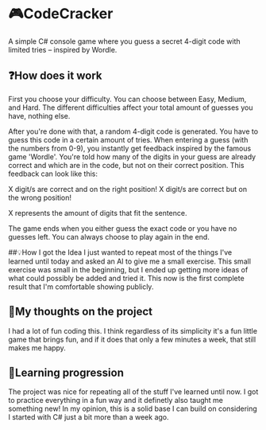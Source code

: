 # 🎮CodeCracker
A simple C# console game where you guess a secret 4-digit code with limited tries – inspired by Wordle.


## ❓How does it work
First you choose your difficulty. You can choose between Easy, Medium, and Hard. The different difficulties affect your total amount of guesses you have, nothing else.

After you're done with that, a random 4-digit code is generated. You have to guess this code in a certain amount of tries.
When entering a guess (with the numbers from 0-9), you instantly get feedback inspired by the famous game 'Wordle'.
You're told how many of the digits in your guess are already correct and which are in the code, but not on their correct position.
This feedback can look like this:

X digit/s are correct and on the right position!
X digit/s are correct but on the wrong position!

X represents the amount of digits that fit the sentence.

The game ends when you either guess the exact code or you have no guesses left.
You can always choose to play again in the end.


##💡How I got the Idea
I just wanted to repeat most of the things I've learned until today and asked an AI to give me a small exercise. This small exercise was small in the beginning, but I ended up getting more ideas of what could possibly be added and tried it. This now is the first complete result that I'm comfortable showing publicly.


## 💭My thoughts on the project
I had a lot of fun coding this. I think regardless of its simplicity it's a fun little game that brings fun, and if it does that only a few minutes a week, that still makes me happy.


## 📝Learning progression
The project was nice for repeating all of the stuff I've learned until now. I got to practice everything in a fun way and it definetly also taught me something new! 
In my opinion, this is a solid base I can build on considering I started with C# just a bit more than a week ago.

